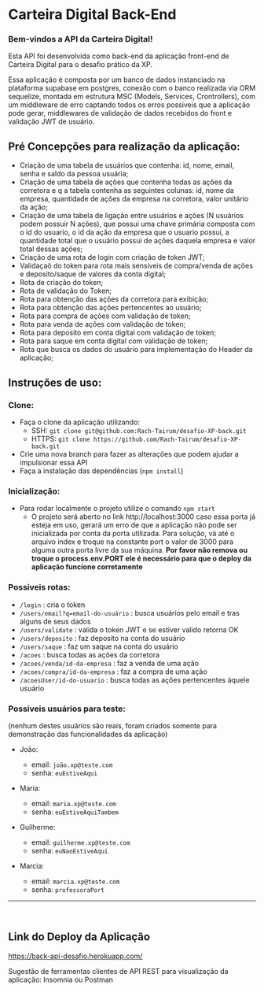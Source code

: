 # Carteira Digital Back-End

### Bem-vindos a API da Carteira Digital! 

Esta API foi desenvolvida como back-end da aplicação front-end de Carteira Digital para o desafio prático da XP.

Essa aplicação é composta por um banco de dados instanciado na plataforma supabase em postgres, conexão com o banco realizada via ORM sequelize, montada em estrutura MSC (Models, Services, Crontrollers), com um middleware de erro captando todos os erros possiveis que a aplicação pode gerar, middlewares de validação de dados recebidos do front e validação JWT de usuário.

## Pré Concepções para realização da aplicação:

- Criação de uma tabela de usuários que contenha: id, nome, email, senha e saldo da pessoa usuária;
- Criação de uma tabela de ações que contenha todas as ações da corretora e q a tabela contenha as seguintes colunas: id, nome da empresa, quantidade de ações da empresa na corretora, valor unitário da ação;
- Criação de uma tabela de ligação entre usuários e ações (N usuários podem possuir N ações), que possui uma chave primária composta com o id do usuario, o id da ação da empresa que o usuario possui, a quantidade total que o usuário possui de ações daquela empresa e valor total dessas ações;
- Criação de uma rota de login com criação de token JWT;
- Validaçaõ do token para rota mais sensiveis de compra/venda de ações e deposito/saque de valores da conta digital;
- Rota de criação do token;
- Rota de validação do Token;
- Rota para obtenção das ações da corretora para exibição;
- Rota para obtenção das ações pertencentes ao usuário;
- Rota para compra de ações com validação de token;
- Rota para venda de ações com validação de token;
- Rota para deposito em conta digital com validação de token;
- Rota para saque em conta digital com validação de token;
- Rota que busca os dados do usuário para implementação do Header da aplicação;

## Instruções de uso:

### Clone:

- Faça o clone da aplicação utilizando:
  - SSH: `git clone git@github.com:Rach-Tairum/desafio-XP-back.git`
  - HTTPS: `git clone https://github.com/Rach-Tairum/desafio-XP-back.git`
- Crie uma nova branch para fazer as alterações que podem ajudar a impulsionar essa API
- Faça a instalação das dependências (`npm install`)

### Inicialização:

- Para rodar localmente o projeto utilize o comando `npm start`
  - O projeto será aberto no link http://localhost:3000 caso essa porta já esteja em uso, gerará um erro de que a aplicação não pode ser inicializada por conta da porta utilizada. Para solução, vá até o arquivo index e troque na constante port o valor de 3000 para alguma outra porta livre da sua máquina. **Por favor não remova ou troque o process.env.PORT ele é necessário para que o deploy da aplicação funcione corretamente**
  
### Possiveis rotas:
 - `/login` : cria o token
 - `/users/email?q=email-do-usuário` : busca usuários pelo email e tras alguns de seus dados
 - `/users/validate` : valida o token JWT e se estiver valido retorna OK
 - `/users/deposito` : faz deposito na conta do usuário
 - `/users/saque` : faz um saque na conta do usuário
 - `/acoes` : busca todas as ações da corretora
 - `/acoes/venda/id-da-empresa` : faz a venda de uma ação
 - `/acoes/compra/id-da-empresa` : faz a compra de uma ação
 - `/acoesUser/id-do-usuario` : busca todas as ações pertencentes àquele usuário
  
### Possíveis usuários para teste:
(nenhum destes usuários são reais, foram criados somente para demonstração das funcionalidades da aplicação)

- João:
  - email: `joão.xp@teste.com`
  - senha: `euEstiveAqui`

- Maria:
  - email: `maria.xp@teste.com`
  - senha: `euEstiveAquiTambem`

- Guilherme:
  - email: `guilherme.xp@teste.com`
  - senha: `euNaoEstiveAqui`
  
- Marcia:
  - email: `marcia.xp@teste.com`
  - senha: `professoraPort`
  
 ---

</br>

## Link do Deploy da Aplicação

https://back-api-desafio.herokuapp.com/

Sugestão de ferramentas clientes de API REST para visualização da aplicação: Insomnia ou Postman
